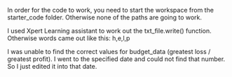 In order for the code to work, you need to start the workspace from
the starter_code folder. Otherwise none of the paths are going to 
work. 

I used Xpert Learning assistant to work out the txt_file.write() function. Otherwise words came out like this: h,e,l,p 

I was unable to find the correct values for budget_data (greatest loss / greatest profit). I went to the specified date and could not find that number. So I just edited it into that date.